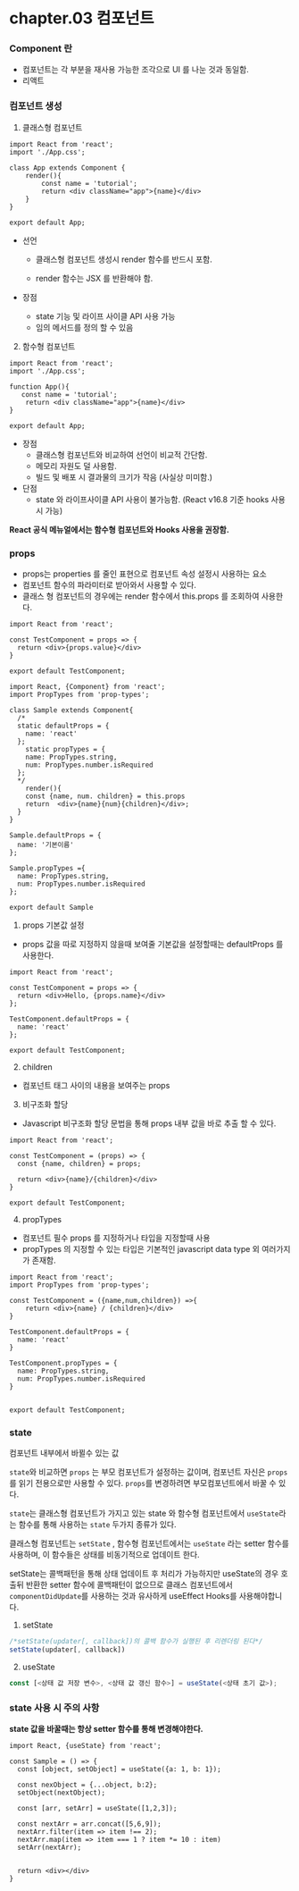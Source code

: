 # chapter.03 컴포넌트

### Component 란

- 컴포넌트는  각 부분을 재사용 가능한 조각으로 UI 를 나눈 것과 동일함.
- 리액트



### 컴포넌트 생성

1. 클래스형 컴포넌트

```react
import React from 'react';
import './App.css';

class App extends Component {
    render(){
        const name = 'tutorial';
        return <div className="app">{name}</div>
    }
}

export default App;
```

- 선언

  - 클래스형 컴포넌트 생성시 render 함수를 반드시 포함.

  - render 함수는 JSX 를 반환해야 함.

- 장점

  - state 기능 및 라이프 사이클 API 사용 가능
  - 임의 메서드를 정의 할 수 있음



2. 함수형 컴포넌트

```react
import React from 'react';
import './App.css';

function App(){
   const name = 'tutorial';
    return <div className="app">{name}</div>
}

export default App;
```

- 장점
  - 클래스형 컴포넌트와 비교하여 선언이 비교적 간단함.
  - 메모리 자원도 덜 사용함.
  - 빌드 및 배포 시 결과물의 크기가 작음 (사실상 미미함.)
- 단점
  - state 와 라이프사이클 API 사용이 불가능함. (React v16.8 기준 hooks 사용시 가능)



<b>React 공식 메뉴얼에서는 함수형 컴포넌트와 Hooks 사용을 권장함.</b>



### props

- props는 properties 를 줄인 표현으로 컴포넌트 속성 설정시 사용하는 요소
- 컴포넌트 함수의 파라미터로 받아와서 사용할 수 있다.
- 클래스 형 컴포넌트의 경우에는 render 함수에서 this.props 를 조회하여 사용한다.

```react
import React from 'react';

const TestComponent = props => {
  return <div>{props.value}</div>
}

export default TestComponent;
```



```react
import React, {Component} from 'react';
import PropTypes from 'prop-types';

class Sample extends Component{
  /*
  static defaultProps = {
    name: 'react'
  };
	static propTypes = {
   	name: PropTypes.string,
    num: PropTypes.number.isRequired
  };
  */
	render(){
    const {name, num. children} = this.props
    return  <div>{name}{num}{children}</div>;
  }
}

Sample.defaultProps = {
  name: '기본이름'
};

Sample.propTypes ={
  name: PropTypes.string,
  num: PropTypes.number.isRequired
};

export default Sample
```



1. props 기본값 설정

- props 값을 따로 지정하지 않을때 보여줄 기본값을 설정할때는 defaultProps 를 사용한다.

```react
import React from 'react';

const TestComponent = props => {
  return <div>Hello, {props.name}</div>
};

TestComponent.defaultProps = {
  name: 'react'
};

export default TestComponent;
```

2. children

- 컴포넌트 태그 사이의 내용을 보여주는 props

3. 비구조화 할당 

- Javascript 비구조화 할당 문법을 통해 props 내부 값을 바로 추출 할 수 있다.

```react
import React from 'react';

const TestComponent = (props) => {
  const {name, children} = props;
  
  return <div>{name}/{children}</div>
}

export default TestComponent;
```

4. propTypes 

- 컴포넌트 필수 props 를 지정하거나 타입을 지정할때 사용
- propTypes 의 지정할 수 있는 타입은 기본적인 javascript data type 외 여러가지가 존재함.

```react
import React from 'react';
import PropTypes from 'prop-types';

const TestComponent = ({name,num,children}) =>{
	return <div>{name} / {children}</div>
}

TestComponent.defaultProps = {
  name: 'react'
}

TestComponent.propTypes = {
  name: PropTypes.string,
  num: PropTypes.number.isRequired
}


export default TestComponent;
```



### state

컴포넌트 내부에서 바뀔수 있는 값

`state`와 비교하면 `props` 는 부모 컴포넌트가 설정하는 값이며, 컴포넌트 자신은 `props`를 읽기 전용으로만 사용할 수 있다. `props`를 변경하려면 부모컴포넌트에서 바꿀 수 있다.

`state`는 클래스형 컴포넌트가 가지고 있는 state 와 함수형 컴포넌트에서 `useState`라는 함수를 통해 사용하는 `state` 두가지 종류가 있다.

클래스형 컴포넌트는 `setState` , 함수형 컴포넌트에서는 `useState` 라는 setter 함수를 사용하며, 이 함수들은 상태를 비동기적으로 업데이트 한다.

setState는 콜백패턴을 통해 상태 업데이트 후 처리가 가능하지만 useState의 경우 호출뒤 반환한 setter 함수에 콜백패턴이 없으므로 클래스 컴포넌트에서  `componentDidUpdate`를 사용하는 것과 유사하게 useEffect Hooks를 사용해야합니다.



1. setState

```js
/*setState(updater[, callback])의 콜백 함수가 실행된 후 리렌더링 된다*/
setState(updater[, callback])
```



2. useState

```js
const [<상태 값 저장 변수>, <상태 값 갱신 함수>] = useState(<상태 초기 값>);
```

### state 사용 시 주의 사항

<b>state 값을 바꿀때는 항상 setter 함수를 통해 변경해야한다.</b>



```react
import React, {useState} from 'react';

const Sample = () => {
  const [object, setObject] = useState({a: 1, b: 1});
  
  const nexObject = {...object, b:2};
  setObject(nextObject);
  
  const [arr, setArr] = useState([1,2,3]);
  
  const nextArr = arr.concat([5,6,9]);
  nextArr.filter(item => item !== 2);
  nextArr.map(item => item === 1 ? item *= 10 : item)
  setArr(nextArr);
  
  
  return <div></div>
}

```





